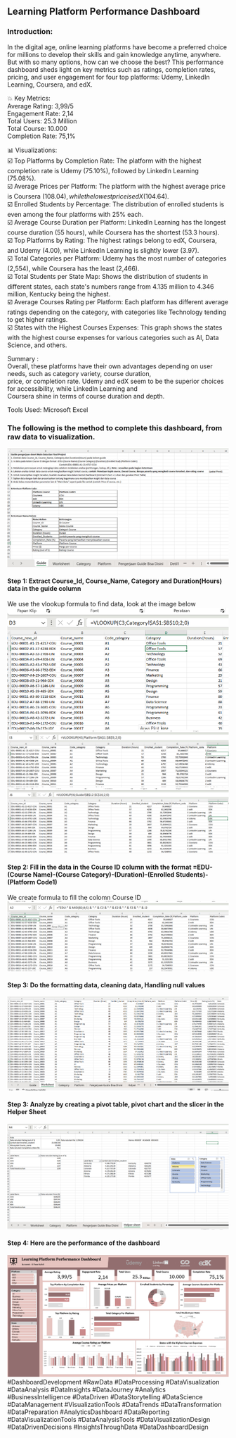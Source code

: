 ## Learning Platform Performance Dashboard

### Introduction: 
In the digital age, online learning platforms have become a preferred choice for millions to develop their skills and gain knowledge anytime, anywhere. But with so many options, how can we choose the best? This performance dashboard sheds light on key metrics such as ratings, completion rates, pricing, and user engagement for four top platforms: Udemy, LinkedIn Learning, Coursera, and edX.

💥 Key Metrics: 
<br>Average Rating: 3,99/5
<br>Engagement Rate: 2,14
<br>Total Users: 25.3 Million 
<br>Total Course: 10.000
<br>Completion Rate: 75,1%

📊 Visualizations:
<br>☑️ Top Platforms by Completion Rate:
The platform with the highest completion rate is Udemy (75.10%), followed by LinkedIn Learning (75.08%).
<br>☑️ Average Prices per Platform:
The platform with the highest average price is Coursera ($108.04), while the lowest price is edX ($104.64).
<br>☑️ Enrolled Students by Percentage:
The distribution of enrolled students is even among the four platforms with 25% each.
<br>☑️ Average Course Duration per Platform:
LinkedIn Learning has the longest course duration (55 hours), while Coursera has the shortest (53.3 hours).
<br>☑️ Top Platforms by Rating:
The highest ratings belong to edX, Coursera, and Udemy (4.00), while LinkedIn Learning is slightly lower (3.97).
<br>☑️ Total Categories per Platform:
Udemy has the most number of categories (2,554), while Coursera has the least (2,466).
<br>☑️ Total Students per State Map:
Shows the distribution of students in different states, each state's numbers range from 4.135 million to 4.346 million, Kentucky being the highest.
<br>☑️ Average Courses Rating per Platform:
Each platform has different average ratings depending on the category, with categories like Technology tending to get higher ratings.
<br>☑️ States with the Highest Courses Expenses:
This graph shows the states with the highest course expenses for various categories such as AI, Data Science, and others.

Summary : 
<br>Overall, these platforms have their own advantages depending on user needs, such as category variety, course duration, <br>price, or completion rate. Udemy and edX seem to be the superior choices for accessibility, while LinkedIn Learning and <br>Coursera shine in terms of course duration and depth.

Tools Used: Microsoft Excel

### The following is the method to complete this dashboard, from raw data to visualization.

![alt text](https://github.com/amirahzubaidi/Learning-Platform-Performance-Dashboard-In-Excel/blob/main/Picture/Screenshot%202025-01-20%20073635.png?raw=true)

#### Step 1: Extract Course_Id, Course_Name, Category and Duration(Hours) data in the guide column
We use the vlookup formula to find data, look at the image below
<br>
![alt text](https://github.com/amirahzubaidi/Learning-Platform-Performance-Dashboard-In-Excel/blob/main/Picture/Screenshot%202025-01-20%20075035.png?raw=true)
<br>
![alt text](https://github.com/amirahzubaidi/Learning-Platform-Performance-Dashboard-In-Excel/blob/main/Picture/Screenshot%202025-01-20%20075145.png?raw=true)
<br>
![alt text](https://github.com/amirahzubaidi/Learning-Platform-Performance-Dashboard-In-Excel/blob/main/Picture/Screenshot%202025-01-20%20075155.png?raw=true)

#### Step 2: Fill in the data in the Course ID column with the format =EDU-(Course Name)-(Course Category)-(Duration)-(Enrolled Students)-(Platform Code1)
We create formula to fill the colomn Course ID
<br>
![alt text](https://github.com/amirahzubaidi/Learning-Platform-Performance-Dashboard-In-Excel/blob/main/Picture/Screenshot%202025-01-20%20074853.png?raw=true)

#### Step 3: Do the formatting data, cleaning data, Handling null values
![alt text](https://github.com/amirahzubaidi/Learning-Platform-Performance-Dashboard-In-Excel/blob/main/Picture/Screenshot%202025-01-20%20075215.png?raw=true)

#### Step 3: Analyze by creating a pivot table, pivot chart and the slicer in the Helper Sheet
![alt text](https://github.com/amirahzubaidi/Learning-Platform-Performance-Dashboard-In-Excel/blob/main/Picture/Screenshot%202025-01-20%20082313.png?raw=true)

#### Step 4: Here are the performance of the dashboard
![alt text](https://github.com/amirahzubaidi/Learning-Platform-Performance-Dashboard-In-Excel/blob/main/Screenshot%20Dashboard.png?raw=true)
<br>
#DashboardDevelopment #RawData #DataProcessing #DataVisualization #DataAnalysis #DataInsights #DataJourney #Analytics #BusinessIntelligence #DataDriven #DataStorytelling #DataScience #DataManagement #VisualizationTools #DataTrends #DataTransformation #DataPreparation #AnalyticsDashboard #DataReporting #DataVisualizationTools #DataAnalysisTools #DataVisualizationDesign #DataDrivenDecisions #InsightsThroughData #DataDashboardDesign
